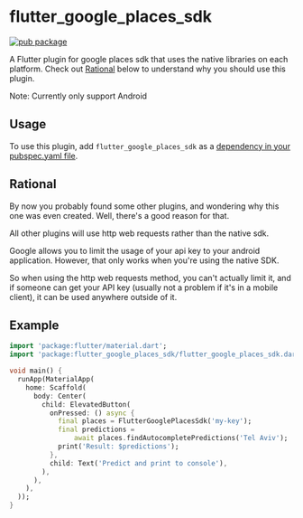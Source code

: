 # flutter_google_places_sdk

[![pub package](https://img.shields.io/pub/v/flutter_google_places_sdk.svg)](https://pub.dartlang.org/packages/flutter_google_places_sdk)

A Flutter plugin for google places sdk that uses the native libraries on each platform.
Check out [Rational](##RATIONAL) below to understand why you should use this plugin.

Note: Currently only support Android

## Usage

To use this plugin, add `flutter_google_places_sdk` as a [dependency in your pubspec.yaml file](https://flutter.dev/platform-plugins/).

## Rational

By now you probably found some other plugins, and wondering why this one was even created.
Well, there's a good reason for that.

All other plugins will use http web requests rather than the native sdk.

Google allows you to limit the usage of your api key to your android application.
However, that only works when you're using the native SDK.

So when using the http web requests method, you can't actually limit it,
and if someone can get your API key (usually not a problem if it's in a mobile client),
it can be used anywhere outside of it.

## Example

``` dart
import 'package:flutter/material.dart';
import 'package:flutter_google_places_sdk/flutter_google_places_sdk.dart';

void main() {
  runApp(MaterialApp(
    home: Scaffold(
      body: Center(
        child: ElevatedButton(
          onPressed: () async {
            final places = FlutterGooglePlacesSdk('my-key');
            final predictions =
                await places.findAutocompletePredictions('Tel Aviv');
            print('Result: $predictions');
          },
          child: Text('Predict and print to console'),
        ),
      ),
    ),
  ));
}

```
